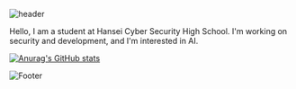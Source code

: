 
![header](https://capsule-render.vercel.app/api?type=waving&color=gradient&animation=fadeIn&fontAlignY=38&height=300&section=header&text=Hello%20I`m%20Security-Development&fontSize=40)

Hello, I am a student at Hansei Cyber ​​Security High School.
I'm working on security and development, and I'm interested in AI.

[![Anurag's GitHub stats](https://github-readme-stats.vercel.app/api?username=Security-Development)](https://github.com/Security-Development/github-readme-stats)

![Footer](https://capsule-render.vercel.app/api?type=waving&color=gradient&height=250&section=footer)

